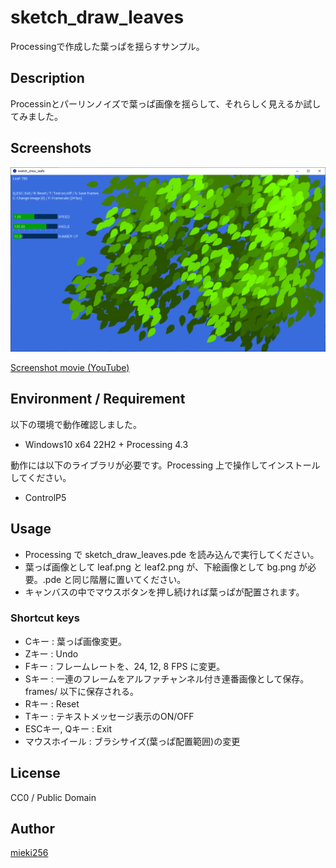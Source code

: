 <!-- -*- encoding: utf-8 -*- -->

sketch\_draw\_leaves
====================

Processingで作成した葉っぱを揺らすサンプル。

Description
-----------

Processinとパーリンノイズで葉っぱ画像を揺らして、それらしく見えるか試してみました。

Screenshots
-----------

![Screenshots](./screenshots/sketch_draw_leaves_ss02.png)

[Screenshot movie (YouTube)](https://youtu.be/GQ458NYrCw8)

Environment / Requirement
-------------------------

以下の環境で動作確認しました。

* Windows10 x64 22H2 + Processing 4.3

動作には以下のライブラリが必要です。Processing 上で操作してインストールしてください。

* ControlP5

Usage
-----

* Processing で sketch\_draw\_leaves.pde を読み込んで実行してください。
* 葉っぱ画像として leaf.png と leaf2.png が、下絵画像として bg.png が必要。.pde と同じ階層に置いてください。
* キャンバスの中でマウスボタンを押し続ければ葉っぱが配置されます。

### Shortcut keys

* Cキー : 葉っぱ画像変更。
* Zキー : Undo
* Fキー : フレームレートを、24, 12, 8 FPS に変更。
* Sキー : 一連のフレームをアルファチャンネル付き連番画像として保存。frames/ 以下に保存される。
* Rキー : Reset
* Tキー : テキストメッセージ表示のON/OFF
* ESCキー, Qキー : Exit
* マウスホイール : ブラシサイズ(葉っぱ配置範囲)の変更

License
-------

CC0 / Public Domain

Author
------

[mieki256](https://github.com/mieki256)

